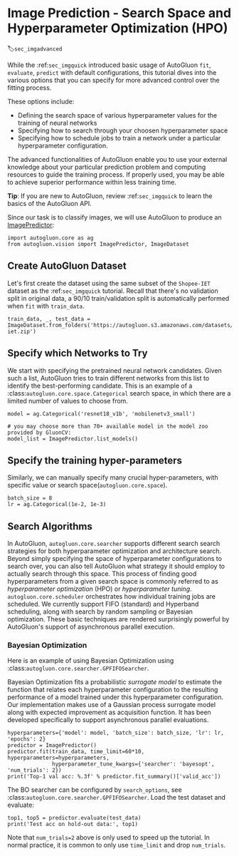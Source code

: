 # Image Prediction - Search Space and Hyperparameter Optimization (HPO)
:label:`sec_imgadvanced`

While the :ref:`sec_imgquick` introduced basic usage of AutoGluon `fit`, `evaluate`, `predict` with default configurations, this tutorial dives into the various options that you can specify for more advanced control over the fitting process.

These options include:
- Defining the search space of various hyperparameter values for the training of neural networks
- Specifying how to search through your choosen hyperparameter space
- Specifying how to schedule jobs to train a network under a particular hyperparameter configuration.

The advanced functionalities of AutoGluon enable you to use your external knowledge about your particular prediction problem and computing resources to guide the training process. If properly used, you may be able to achieve superior performance within less training time.

**Tip**: If you are new to AutoGluon, review :ref:`sec_imgquick` to learn the basics of the AutoGluon API.

Since our task is to classify images, we will use AutoGluon to produce an [ImagePredictor](../../api/autogluon.predictor.html#autogluon.vision.ImagePredictor):

```{.python .input}
import autogluon.core as ag
from autogluon.vision import ImagePredictor, ImageDataset
```

## Create AutoGluon Dataset

Let's first create the dataset using the same subset of the `Shopee-IET` dataset as the :ref:`sec_imgquick` tutorial.
Recall that there's no validation split in original data, a 90/10 train/validation split is automatically performed when `fit` with `train_data`.

```{.python .input}
train_data, _, test_data = ImageDataset.from_folders('https://autogluon.s3.amazonaws.com/datasets/shopee-iet.zip')
```

## Specify which Networks to Try

We start with specifying the pretrained neural network candidates.
Given such a list, AutoGluon tries to train different networks from this list to identify the best-performing candidate.
This is an example of a :class:`autogluon.core.space.Categorical` search space, in which there are a limited number of values to choose from.

```{.python .input}
model = ag.Categorical('resnet18_v1b', 'mobilenetv3_small')

# you may choose more than 70+ available model in the model zoo provided by GluonCV:
model_list = ImagePredictor.list_models()
```

## Specify the training hyper-parameters

Similarly, we can manually specify many crucial hyper-parameters, with specific value or search space(`autogluon.core.space`).


```{.python .input}
batch_size = 8
lr = ag.Categorical(1e-2, 1e-3)
```

## Search Algorithms

In AutoGluon, `autogluon.core.searcher` supports different search search strategies for both hyperparameter optimization and architecture search.
Beyond simply specifying the space of hyperparameter configurations to search over, you can also tell AutoGluon what strategy it should employ to actually search through this space.
This process of finding good hyperparameters from a given search space is commonly referred to as *hyperparameter optimization* (HPO) or *hyperparameter tuning*.
`autogluon.core.scheduler` orchestrates how individual training jobs are scheduled.
We currently support FIFO (standard) and Hyperband scheduling, along with search
by random sampling or Bayesian optimization. These basic techniques are rendered
surprisingly powerful by AutoGluon's support of asynchronous parallel execution.

### Bayesian Optimization

Here is an example of using Bayesian Optimization using :class:`autogluon.core.searcher.GPFIFOSearcher`.

Bayesian Optimization fits a probabilistic *surrogate model* to estimate the
function that relates each hyperparameter configuration to the resulting performance
of a model trained under this hyperparameter configuration. Our implementation makes
use of a Gaussian process surrogate model along with expected improvement as
acquisition function. It has been developed specifically to support asynchronous
parallel evaluations.

```{.python .input}
hyperparameters={'model': model, 'batch_size': batch_size, 'lr': lr, 'epochs': 2}
predictor = ImagePredictor()
predictor.fit(train_data, time_limit=60*10, hyperparameters=hyperparameters,
              hyperparameter_tune_kwargs={'searcher': 'bayesopt', 'num_trials': 2})
print('Top-1 val acc: %.3f' % predictor.fit_summary()['valid_acc'])
```

The BO searcher can be configured by `search_options`, see
:class:`autogluon.core.searcher.GPFIFOSearcher`. Load the test dataset and evaluate:

```{.python .input}
top1, top5 = predictor.evaluate(test_data)
print('Test acc on hold-out data:', top1)
```

Note that `num_trials=2` above is only used to speed up the tutorial. In normal
practice, it is common to only use `time_limit` and drop `num_trials`.
